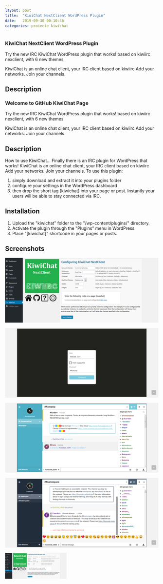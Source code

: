 ```yaml
---
layout: post
title:  "KiwiChat NextClient WordPress Plugin"
date:   2019-09-30 00:10:46
categories: proiecte kiwichat
---
```

<h3>KiwiChat NextClient WordPress Plugin</h3>
<p>Try the new IRC KiwiChat WordPress plugin that works! based on kiwiirc nexclient, with 6 new themes</p>
<p>KiwiChat is an online chat client, your IRC client based on kiwiirc Add your networks. Join your channels.</p>
<h2>Description</h2>

### Welcome to GitHub KiwiChat Page

Try the new IRC KiwiChat WordPress plugin that works! based on kiwiirc nexclient, with 6 new themes

KiwiChat is an online chat client, your IRC client based on kiwiirc Add your networks. Join your channels.

## Description 

How to use KiwiChat…
Finally there is an IRC plugin for WordPress that works!
KiwiChat is an online chat client, your IRC client based on kiwiirc Add your networks. Join your channels.
To use this plugin:
1. simply download and extract it into your plugins folder
2. configure your settings in the WordPress dashboard
3. then drop the short tag [kiwichat] into your page or post.
Instantly your users will be able to stay connected via IRC.

## Installation

1. Upload the "kiwichat" folder to the "/wp-content/plugins/" directory.
1. Activate the plugin through the "Plugins" menu in WordPress.
1. Place "[kiwichat]" shortcode in your pages or posts.

## Screenshots

![Plugin configuration](https://raw.githubusercontent.com/KiwiChat/kiwichat/master/assets/screenshot-1.png "Plugin configuration options page")

![Capture KiwiChat Home Screen](https://raw.githubusercontent.com/KiwiChat/kiwichat/master/assets/screenshot-2.png "Capture KiwiChat Home Screen")

![Capture KiwiChat Online Chat](https://raw.githubusercontent.com/KiwiChat/kiwichat/master/assets/screenshot-3.png "Capture KiwiChat Online Chat")

![KiwiChat Connected In Chat](https://raw.githubusercontent.com/KiwiChat/kiwichat/master/assets/screenshot-4.png "KiwiChat Connected In Chat")


<img src="https://raw.githubusercontent.com/KiwiChat/kiwichat/master/assets/screenshot-1.png" width="40%">
